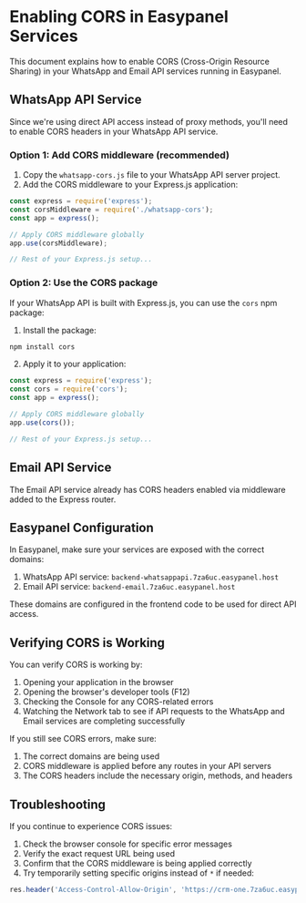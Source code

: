 # Enabling CORS in Easypanel Services

This document explains how to enable CORS (Cross-Origin Resource Sharing) in your WhatsApp and Email API services running in Easypanel.

## WhatsApp API Service

Since we're using direct API access instead of proxy methods, you'll need to enable CORS headers in your WhatsApp API service.

### Option 1: Add CORS middleware (recommended)

1. Copy the `whatsapp-cors.js` file to your WhatsApp API server project.
2. Add the CORS middleware to your Express.js application:

```javascript
const express = require('express');
const corsMiddleware = require('./whatsapp-cors');
const app = express();

// Apply CORS middleware globally
app.use(corsMiddleware);

// Rest of your Express.js setup...
```

### Option 2: Use the CORS package

If your WhatsApp API is built with Express.js, you can use the `cors` npm package:

1. Install the package:
```bash
npm install cors
```

2. Apply it to your application:
```javascript
const express = require('express');
const cors = require('cors');
const app = express();

// Apply CORS middleware globally
app.use(cors());

// Rest of your Express.js setup...
```

## Email API Service

The Email API service already has CORS headers enabled via middleware added to the Express router.

## Easypanel Configuration

In Easypanel, make sure your services are exposed with the correct domains:

1. WhatsApp API service: `backend-whatsappapi.7za6uc.easypanel.host`
2. Email API service: `backend-email.7za6uc.easypanel.host`

These domains are configured in the frontend code to be used for direct API access.

## Verifying CORS is Working

You can verify CORS is working by:

1. Opening your application in the browser
2. Opening the browser's developer tools (F12)
3. Checking the Console for any CORS-related errors
4. Watching the Network tab to see if API requests to the WhatsApp and Email services are completing successfully

If you still see CORS errors, make sure:

1. The correct domains are being used
2. CORS middleware is applied before any routes in your API servers
3. The CORS headers include the necessary origin, methods, and headers

## Troubleshooting

If you continue to experience CORS issues:

1. Check the browser console for specific error messages
2. Verify the exact request URL being used
3. Confirm that the CORS middleware is being applied correctly
4. Try temporarily setting specific origins instead of `*` if needed:

```javascript
res.header('Access-Control-Allow-Origin', 'https://crm-one.7za6uc.easypanel.host');
``` 